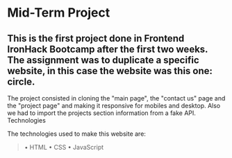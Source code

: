 # Mid-Term Project
## This is the first project done in Frontend IronHack Bootcamp after the first two weeks. The assignment was to duplicate a specific website, in this case the website was this one: circle.
The project consisted in cloning the "main page", the "contact us" page and the "project page" and making it responsive for mobiles and desktop. Also we had to import the projects section information from a fake API.
Technologies

The technologies used to make this website are:
> •	HTML
> •	CSS
> •	JavaScript
